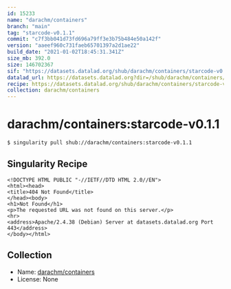 ```yaml
---
id: 15233
name: "darachm/containers"
branch: "main"
tag: "starcode-v0.1.1"
commit: "c7f3bb041d73fd696a79ff3e3b75b484e50a142f"
version: "aaeef960c731faeb65701397a2d1ae22"
build_date: "2021-01-02T18:45:31.341Z"
size_mb: 392.0
size: 146702367
sif: "https://datasets.datalad.org/shub/darachm/containers/starcode-v0.1.1/2021-01-02-c7f3bb04-aaeef960/aaeef960c731faeb65701397a2d1ae22.sif"
datalad_url: https://datasets.datalad.org?dir=/shub/darachm/containers/starcode-v0.1.1/2021-01-02-c7f3bb04-aaeef960/
recipe: https://datasets.datalad.org/shub/darachm/containers/starcode-v0.1.1/2021-01-02-c7f3bb04-aaeef960/Singularity
collection: darachm/containers
---
```


# darachm/containers:starcode-v0.1.1

```bash
$ singularity pull shub://darachm/containers:starcode-v0.1.1
```

## Singularity Recipe

```singularity
<!DOCTYPE HTML PUBLIC "-//IETF//DTD HTML 2.0//EN">
<html><head>
<title>404 Not Found</title>
</head><body>
<h1>Not Found</h1>
<p>The requested URL was not found on this server.</p>
<hr>
<address>Apache/2.4.38 (Debian) Server at datasets.datalad.org Port 443</address>
</body></html>
```

## Collection

 - Name: [darachm/containers](https://github.com/darachm/containers)
 - License: None

